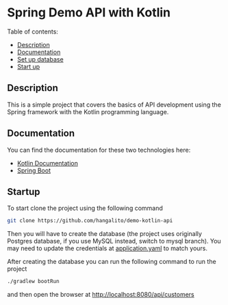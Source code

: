 Spring Demo API with Kotlin
==============================

Table of contents:

- [Description](#description)
- [Documentation](#documentation)
- [Set up database](#setup)
- [Start up](#startup)

Description
------------------------------

This is a simple project that covers the basics of API development using the Spring framework with the Kotlin
programming language.

Documentation
------------------------------

You can find the documentation for these two technologies here:

- [Kotlin Documentation](https://kotlinlang.org/docs/home.html)
- [Spring Boot](https://docs.spring.io/spring-boot/index.html)

Startup
------------------------------
To start clone the project using the following command

```bash
git clone https://github.com/hangalito/demo-kotlin-api
```

Then you will have to create the database (the project uses originally Postgres database, if you use MySQL instead,
switch to mysql branch). You may need to update the credentials
at [application.yaml](src/main/resources/application.yaml) to match yours.

After creating the database you can run the following command to run the project

```bash
./gradlew bootRun
```

and then open the browser at [http://localhost:8080/api/customers](http://localhost:8080/api/customers)
